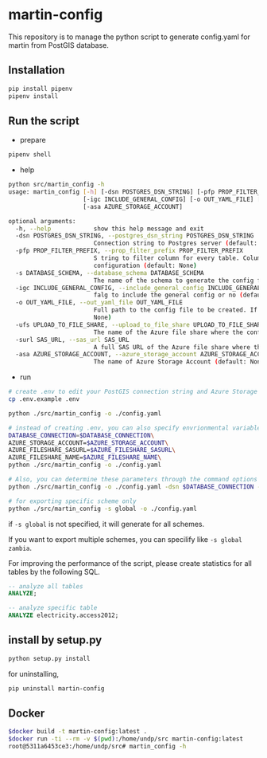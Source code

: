 # martin-config

This repository is to manage the python script to generate config.yaml for martin from PostGIS database.

## Installation

```bash
pip install pipenv
pipenv install
```

## Run the script

- prepare

```bash
pipenv shell
```

- help

```bash
python src/martin_config -h
usage: martin_config [-h] [-dsn POSTGRES_DSN_STRING] [-pfp PROP_FILTER_PREFIX] [-s DATABASE_SCHEMA]
                     [-igc INCLUDE_GENERAL_CONFIG] [-o OUT_YAML_FILE] [-ufs UPLOAD_TO_FILE_SHARE] [-surl SAS_URL]
                     [-asa AZURE_STORAGE_ACCOUNT]

optional arguments:
  -h, --help            show this help message and exit
  -dsn POSTGRES_DSN_STRING, --postgres_dsn_string POSTGRES_DSN_STRING
                        Connection string to Postgres server (default: None)
  -pfp PROP_FILTER_PREFIX, --prop_filter_prefix PROP_FILTER_PREFIX
                        S tring to filter column for every table. Column that start with this string will be added to the
                        configuration (default: None)
  -s DATABASE_SCHEMA, --database_schema DATABASE_SCHEMA
                        The name of the schema to generate the config for (default: None)
  -igc INCLUDE_GENERAL_CONFIG, --include_general_config INCLUDE_GENERAL_CONFIG
                        falg to include the general config or no (default: True)
  -o OUT_YAML_FILE, --out_yaml_file OUT_YAML_FILE
                        Full path to the config file to be created. If not supplied the YAML fill be dumped tostdout (default:
                        None)
  -ufs UPLOAD_TO_FILE_SHARE, --upload_to_file_share UPLOAD_TO_FILE_SHARE
                        The name of the Azure file share where the config will be uploaded (default: None)
  -surl SAS_URL, --sas_url SAS_URL
                        A full SAS URL of the Azure file share where the config will be uploaded (default: None)
  -asa AZURE_STORAGE_ACCOUNT, --azure_storage_account AZURE_STORAGE_ACCOUNT
                        The name of Azure Storage Account (default: None)
```

- run

```bash
# create .env to edit your PostGIS connection string and Azure Storage connection information
cp .env.example .env

python ./src/martin_config -o ./config.yaml

# instead of creating .env, you can also specify envrionmental variables directly before the command
DATABASE_CONNECTION=$DATABASE_CONNECTION\
AZURE_STORAGE_ACCOUNT=$AZURE_STORAGE_ACCOUNT\
AZURE_FILESHARE_SASURL=$AZURE_FILESHARE_SASURL\
AZURE_FILESHARE_NAME=$AZURE_FILESHARE_NAME\
python ./src/martin_config -o ./config.yaml

# Also, you can determine these parameters through the command options
python ./src/martin_config -o ./config.yaml -dsn $DATABASE_CONNECTION -ufs $AZURE_FILESHARE_NAME -surl $AZURE_FILESHARE_SASURL -asa $AZURE_STORAGE_ACCOUNT

# for exporting specific scheme only
python ./src/martin_config -s global -o ./config.yaml
```

if `-s global` is not specified, it will generate for all schemes.

If you want to export multiple schemes, you can specilify like `-s global zambia`.

For improving the performance of the script, please create statistics for all tables by the following SQL.

```sql
-- analyze all tables
ANALYZE;

-- analyze specific table
ANALYZE electricity.access2012;
```

## install by setup.py

```bash
python setup.py install
```

for uninstalling,

```bash
pip uninstall martin-config
```

## Docker

```bash
$docker build -t martin-config:latest .
$docker run -ti --rm -v $(pwd):/home/undp/src martin-config:latest
root@5311a6453ce3:/home/undp/src# martin_config -h
```
